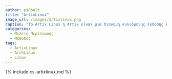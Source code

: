 ```yaml
---
author: p18balt
title: "ArtixLinux"
image_url: /images/artixlinux.png
caption: "Το Artix Linux ή Artix είναι μια διανομή κυλιόμενης έκδοσης που βασίζεται στο Arch Linux που χρησιμοποιεί OpenRC, runit, s6, suite66 ή Dinit init αντί για systemd."
categories:
  - Μελέτη Περίπτωσης
  - Μέθοδος
tags:
  - ArtixLinux
  - ArchLinux
  - Linux
---
```


{% include cs-artixlinux.md %}

